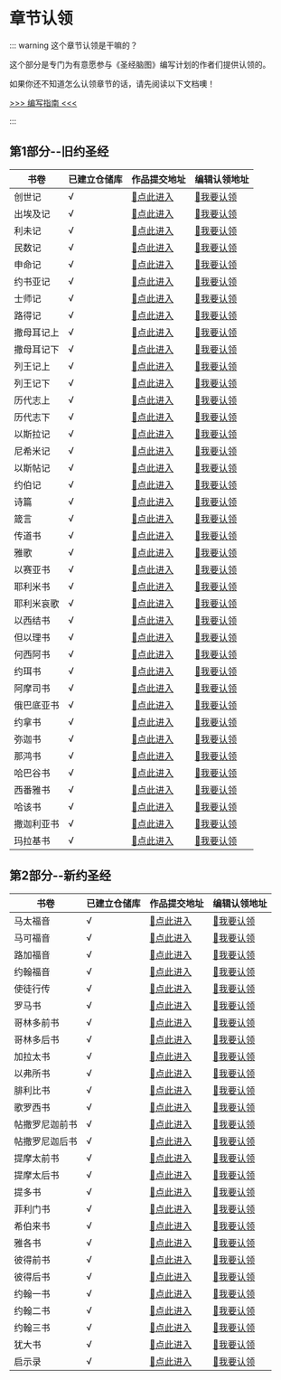 
# 章节认领

::: warning 这个章节认领是干嘛的？

这个部分是专门为有意愿参与《圣经脑图》编写计划的作者们提供认领的。

如果你还不知道怎么认领章节的话，请先阅读以下文档噢！

  [>>> 编写指南 <<<](/plan/guide.md) 

:::

## 第1部分--旧约圣经


| 书卷    | 已建立仓储库 | 作品提交地址                                                                                       | 编辑认领地址                                                                         |
|-------|--------|----------------------------------------------------------------------------------------------|--------------------------------------------------------------------------------|
| 创世记   | √      | [📁点此进入](https://github.com/wangxinleo/knowledge-framework-for-bible/tree/master/旧约圣经/创世记)   | [🙋我要认领](https://github.com/wangxinleo/knowledge-framework-for-bible/issues/2) |
| 出埃及记  | √      | [📁点此进入](https://github.com/wangxinleo/knowledge-framework-for-bible/tree/master/旧约圣经/出埃及记)  | [🙋我要认领](https://github.com/wangxinleo/knowledge-framework-for-bible/issues/3) |
| 利未记   | √      | [📁点此进入](https://github.com/wangxinleo/knowledge-framework-for-bible/tree/master/旧约圣经/利未记)   | [🙋我要认领](https://github.com/wangxinleo/knowledge-framework-for-bible/issues/4) |
| 民数记   | √      | [📁点此进入](https://github.com/wangxinleo/knowledge-framework-for-bible/tree/master/旧约圣经/民数记)   | [🙋我要认领](https://github.com/wangxinleo/knowledge-framework-for-bible/issues/5) |
| 申命记   | √      | [📁点此进入](https://github.com/wangxinleo/knowledge-framework-for-bible/tree/master/旧约圣经/申命记)   | [🙋我要认领](https://github.com/wangxinleo/knowledge-framework-for-bible/issues/6) |
| 约书亚记  | √      | [📁点此进入](https://github.com/wangxinleo/knowledge-framework-for-bible/tree/master/旧约圣经/约书亚记)  | [🙋我要认领]()                                                                     |
| 士师记   | √      | [📁点此进入](https://github.com/wangxinleo/knowledge-framework-for-bible/tree/master/旧约圣经/士师记)   | [🙋我要认领]()                                                                     |
| 路得记   | √      | [📁点此进入](https://github.com/wangxinleo/knowledge-framework-for-bible/tree/master/旧约圣经/路得记)   | [🙋我要认领]()                                                                     |
| 撒母耳记上 | √      | [📁点此进入](https://github.com/wangxinleo/knowledge-framework-for-bible/tree/master/旧约圣经/撒母耳记上) | [🙋我要认领]()                                                                     |
| 撒母耳记下 | √      | [📁点此进入](https://github.com/wangxinleo/knowledge-framework-for-bible/tree/master/旧约圣经/撒母耳记下) | [🙋我要认领]()                                                                     |
| 列王记上  | √      | [📁点此进入](https://github.com/wangxinleo/knowledge-framework-for-bible/tree/master/旧约圣经/列王记上)  | [🙋我要认领]()                                                                     |
| 列王记下  | √      | [📁点此进入](https://github.com/wangxinleo/knowledge-framework-for-bible/tree/master/旧约圣经/列王记下)  | [🙋我要认领]()                                                                     |
| 历代志上  | √      | [📁点此进入](https://github.com/wangxinleo/knowledge-framework-for-bible/tree/master/旧约圣经/历代志上)  | [🙋我要认领]()                                                                     |
| 历代志下  | √      | [📁点此进入](https://github.com/wangxinleo/knowledge-framework-for-bible/tree/master/旧约圣经/历代志下)  | [🙋我要认领]()                                                                     |
| 以斯拉记  | √      | [📁点此进入](https://github.com/wangxinleo/knowledge-framework-for-bible/tree/master/旧约圣经/以斯拉记)  | [🙋我要认领]()                                                                     |
| 尼希米记  | √      | [📁点此进入](https://github.com/wangxinleo/knowledge-framework-for-bible/tree/master/旧约圣经/尼希米记)  | [🙋我要认领]()                                                                     |
| 以斯帖记  | √      | [📁点此进入](https://github.com/wangxinleo/knowledge-framework-for-bible/tree/master/旧约圣经/以斯帖记)  | [🙋我要认领]()                                                                     |
| 约伯记   | √      | [📁点此进入](https://github.com/wangxinleo/knowledge-framework-for-bible/tree/master/旧约圣经/约伯记)   | [🙋我要认领]()                                                                     |
| 诗篇    | √      | [📁点此进入](https://github.com/wangxinleo/knowledge-framework-for-bible/tree/master/旧约圣经/诗篇)    | [🙋我要认领]()                                                                     |
| 箴言    | √      | [📁点此进入](https://github.com/wangxinleo/knowledge-framework-for-bible/tree/master/旧约圣经/箴言)    | [🙋我要认领]()                                                                     |
| 传道书   | √      | [📁点此进入](https://github.com/wangxinleo/knowledge-framework-for-bible/tree/master/旧约圣经/传道书)   | [🙋我要认领]()                                                                     |
| 雅歌    | √      | [📁点此进入](https://github.com/wangxinleo/knowledge-framework-for-bible/tree/master/旧约圣经/雅歌)    | [🙋我要认领]()                                                                     |
| 以赛亚书  | √      | [📁点此进入](https://github.com/wangxinleo/knowledge-framework-for-bible/tree/master/旧约圣经/以赛亚书)  | [🙋我要认领]()                                                                     |
| 耶利米书  | √      | [📁点此进入](https://github.com/wangxinleo/knowledge-framework-for-bible/tree/master/旧约圣经/耶利米书)  | [🙋我要认领]()                                                                     |
| 耶利米哀歌 | √      | [📁点此进入](https://github.com/wangxinleo/knowledge-framework-for-bible/tree/master/旧约圣经/耶利米哀歌) | [🙋我要认领]()                                                                     |
| 以西结书  | √      | [📁点此进入](https://github.com/wangxinleo/knowledge-framework-for-bible/tree/master/旧约圣经/以西结书)  | [🙋我要认领]()                                                                     |
| 但以理书  | √      | [📁点此进入](https://github.com/wangxinleo/knowledge-framework-for-bible/tree/master/旧约圣经/但以理书)  | [🙋我要认领]()                                                                     |
| 何西阿书  | √      | [📁点此进入](https://github.com/wangxinleo/knowledge-framework-for-bible/tree/master/旧约圣经/何西阿书)  | [🙋我要认领]()                                                                     |
| 约珥书   | √      | [📁点此进入](https://github.com/wangxinleo/knowledge-framework-for-bible/tree/master/旧约圣经/约珥书)   | [🙋我要认领]()                                                                     |
| 阿摩司书  | √      | [📁点此进入](https://github.com/wangxinleo/knowledge-framework-for-bible/tree/master/旧约圣经/阿摩司书)  | [🙋我要认领]()                                                                     |
| 俄巴底亚书 | √      | [📁点此进入](https://github.com/wangxinleo/knowledge-framework-for-bible/tree/master/旧约圣经/俄巴底亚书) | [🙋我要认领]()                                                                     |
| 约拿书   | √      | [📁点此进入](https://github.com/wangxinleo/knowledge-framework-for-bible/tree/master/旧约圣经/约拿书)   | [🙋我要认领]()                                                                     |
| 弥迦书   | √      | [📁点此进入](https://github.com/wangxinleo/knowledge-framework-for-bible/tree/master/旧约圣经/弥迦书)   | [🙋我要认领]()                                                                     |
| 那鸿书   | √      | [📁点此进入](https://github.com/wangxinleo/knowledge-framework-for-bible/tree/master/旧约圣经/那鸿书)   | [🙋我要认领]()                                                                     |
| 哈巴谷书  | √      | [📁点此进入](https://github.com/wangxinleo/knowledge-framework-for-bible/tree/master/旧约圣经/哈巴谷书)  | [🙋我要认领]()                                                                     |
| 西番雅书  | √      | [📁点此进入](https://github.com/wangxinleo/knowledge-framework-for-bible/tree/master/旧约圣经/西番雅书)  | [🙋我要认领]()                                                                     |
| 哈该书   | √      | [📁点此进入](https://github.com/wangxinleo/knowledge-framework-for-bible/tree/master/旧约圣经/哈该书)   | [🙋我要认领]()                                                                     |
| 撒迦利亚书 | √      | [📁点此进入](https://github.com/wangxinleo/knowledge-framework-for-bible/tree/master/旧约圣经/撒迦利亚书) | [🙋我要认领]()                                                                     |
| 玛拉基书  | √      | [📁点此进入](https://github.com/wangxinleo/knowledge-framework-for-bible/tree/master/旧约圣经/玛拉基书)  | [🙋我要认领]()                                                                     |



## 第2部分--新约圣经
| 书卷           | 已建立仓储库 | 作品提交地址                                                 | 编辑认领地址  |
| -------------- | ------------ | ------------------------------------------------------------ | ------------- |
| 马太福音       | √            | [📁点此进入](https://github.com/wangxinleo/knowledge-framework-for-bible/tree/master/旧约圣经/马太福音) | [🙋我要认领]() |
| 马可福音       | √            | [📁点此进入](https://github.com/wangxinleo/knowledge-framework-for-bible/tree/master/旧约圣经/马可福音) | [🙋我要认领]() |
| 路加福音       | √            | [📁点此进入](https://github.com/wangxinleo/knowledge-framework-for-bible/tree/master/旧约圣经/路加福音) | [🙋我要认领]() |
| 约翰福音       | √            | [📁点此进入](https://github.com/wangxinleo/knowledge-framework-for-bible/tree/master/旧约圣经/约翰福音) | [🙋我要认领]() |
| 使徒行传       | √            | [📁点此进入](https://github.com/wangxinleo/knowledge-framework-for-bible/tree/master/旧约圣经/使徒行传) | [🙋我要认领]() |
| 罗马书         | √            | [📁点此进入](https://github.com/wangxinleo/knowledge-framework-for-bible/tree/master/旧约圣经/罗马书) | [🙋我要认领]() |
| 哥林多前书     | √            | [📁点此进入](https://github.com/wangxinleo/knowledge-framework-for-bible/tree/master/旧约圣经/哥林多前书) | [🙋我要认领]() |
| 哥林多后书     | √            | [📁点此进入](https://github.com/wangxinleo/knowledge-framework-for-bible/tree/master/旧约圣经/哥林多后书) | [🙋我要认领]() |
| 加拉太书       | √            | [📁点此进入](https://github.com/wangxinleo/knowledge-framework-for-bible/tree/master/旧约圣经/加拉太书) | [🙋我要认领]() |
| 以弗所书       | √            | [📁点此进入](https://github.com/wangxinleo/knowledge-framework-for-bible/tree/master/旧约圣经/以弗所书) | [🙋我要认领]() |
| 腓利比书       | √            | [📁点此进入](https://github.com/wangxinleo/knowledge-framework-for-bible/tree/master/旧约圣经/腓利比书) | [🙋我要认领]() |
| 歌罗西书       | √            | [📁点此进入](https://github.com/wangxinleo/knowledge-framework-for-bible/tree/master/旧约圣经/歌罗西书) | [🙋我要认领]() |
| 帖撒罗尼迦前书 | √            | [📁点此进入](https://github.com/wangxinleo/knowledge-framework-for-bible/tree/master/旧约圣经/帖撒罗尼迦前书) | [🙋我要认领]() |
| 帖撒罗尼迦后书 | √            | [📁点此进入](https://github.com/wangxinleo/knowledge-framework-for-bible/tree/master/旧约圣经/帖撒罗尼迦后书) | [🙋我要认领]() |
| 提摩太前书     | √            | [📁点此进入](https://github.com/wangxinleo/knowledge-framework-for-bible/tree/master/旧约圣经/提摩太前书) | [🙋我要认领]() |
| 提摩太后书     | √            | [📁点此进入](https://github.com/wangxinleo/knowledge-framework-for-bible/tree/master/旧约圣经/提摩太后书) | [🙋我要认领]() |
| 提多书         | √            | [📁点此进入](https://github.com/wangxinleo/knowledge-framework-for-bible/tree/master/旧约圣经/提多书) | [🙋我要认领]() |
| 菲利门书       | √            | [📁点此进入](https://github.com/wangxinleo/knowledge-framework-for-bible/tree/master/旧约圣经/菲利门书) | [🙋我要认领]() |
| 希伯来书       | √            | [📁点此进入](https://github.com/wangxinleo/knowledge-framework-for-bible/tree/master/旧约圣经/希伯来书) | [🙋我要认领]() |
| 雅各书         | √            | [📁点此进入](https://github.com/wangxinleo/knowledge-framework-for-bible/tree/master/旧约圣经/雅各书) | [🙋我要认领]() |
| 彼得前书       | √            | [📁点此进入](https://github.com/wangxinleo/knowledge-framework-for-bible/tree/master/旧约圣经/彼得前书) | [🙋我要认领]() |
| 彼得后书       | √            | [📁点此进入](https://github.com/wangxinleo/knowledge-framework-for-bible/tree/master/旧约圣经/彼得后书) | [🙋我要认领]() |
| 约翰一书       | √            | [📁点此进入](https://github.com/wangxinleo/knowledge-framework-for-bible/tree/master/旧约圣经/约翰一书) | [🙋我要认领]() |
| 约翰二书       | √            | [📁点此进入](https://github.com/wangxinleo/knowledge-framework-for-bible/tree/master/旧约圣经/约翰二书) | [🙋我要认领]() |
| 约翰三书       | √            | [📁点此进入](https://github.com/wangxinleo/knowledge-framework-for-bible/tree/master/旧约圣经/约翰三书) | [🙋我要认领]() |
| 犹大书         | √            | [📁点此进入](https://github.com/wangxinleo/knowledge-framework-for-bible/tree/master/旧约圣经/犹大书) | [🙋我要认领]() |
| 启示录         | √            | [📁点此进入](https://github.com/wangxinleo/knowledge-framework-for-bible/tree/master/旧约圣经/启示录) | [🙋我要认领]() |

